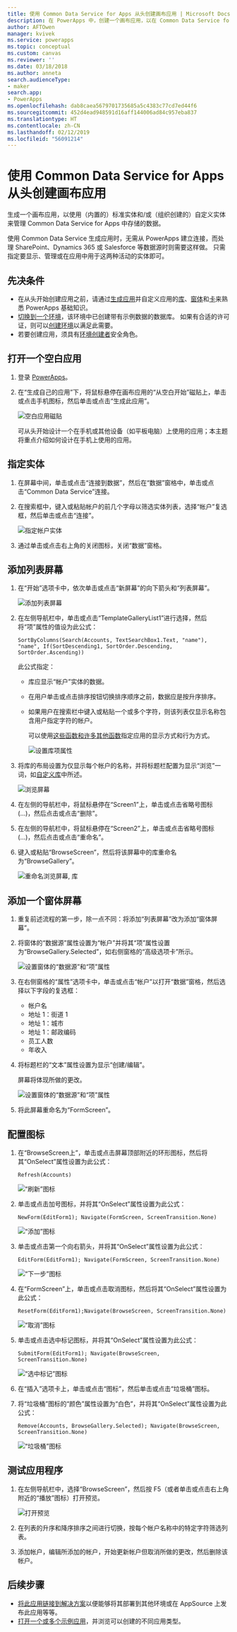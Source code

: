 ```yaml
---
title: 使用 Common Data Service for Apps 从头创建画布应用 | Microsoft Docs
description: 在 PowerApps 中，创建一个画布应用，以在 Common Data Service for Apps 中添加、更新和删除记录。
author: AFTOwen
manager: kvivek
ms.service: powerapps
ms.topic: conceptual
ms.custom: canvas
ms.reviewer: ''
ms.date: 03/18/2018
ms.author: anneta
search.audienceType:
- maker
search.app:
- PowerApps
ms.openlocfilehash: dab8caea5679701735685a5c4383c77cd7ed44f6
ms.sourcegitcommit: 452d4ead948591d16aff144006ad84c957eba837
ms.translationtype: HT
ms.contentlocale: zh-CN
ms.lasthandoff: 02/12/2019
ms.locfileid: "56091214"
---
```

# <a name="create-a-canvas-app-from-scratch-using-common-data-service-for-apps"></a>使用 Common Data Service for Apps 从头创建画布应用

生成一个画布应用，以使用（内置的）标准实体和/或（组织创建的）自定义实体来管理 Common Data Service for Apps 中存储的数据。

使用 Common Data Service 生成应用时，无需从 PowerApps 建立连接，而处理 SharePoint、Dynamics 365 或 Salesforce 等数据源时则需要这样做。 只需指定要显示、管理或在应用中用于这两种活动的实体即可。

## <a name="prerequisites"></a>先决条件

- 在从头开始创建应用之前，请通过[生成应用](data-platform-create-app.md)并自定义应用的[库](customize-layout-sharepoint.md)、[窗体](customize-forms-sharepoint.md)和[卡](customize-card.md)来熟悉 PowerApps 基础知识。
- [切换到一个环境](working-with-environments.md)，该环境中已创建带有示例数据的数据库。 如果有合适的许可证，则可以[创建环境](../../administrator/create-environment.md)以满足此需要。
- 若要创建应用，须具有[环境创建者](https://docs.microsoft.com/power-platform/admin/database-security.md#predefined-security-roles)安全角色。

## <a name="open-a-blank-app"></a>打开一个空白应用

1. 登录 [PowerApps](http://web.powerapps.com?utm_source=padocs&utm_medium=linkinadoc&utm_campaign=referralsfromdoc)。

1. 在“生成自己的应用”下，将鼠标悬停在画布应用的“从空白开始”磁贴上，单击或点击手机图标，然后单击或点击“生成此应用”。

    ![空白应用磁贴](./media/data-platform-create-app-scratch/start-from-blank.png)

    可从头开始设计一个在手机或其他设备（如平板电脑）上使用的应用；本主题将重点介绍如何设计在手机上使用的应用。

## <a name="specify-an-entity"></a>指定实体

1. 在屏幕中间，单击或点击“连接到数据”，然后在“数据”窗格中，单击或点击“Common Data Service”连接。

1. 在搜索框中，键入或粘贴帐户的前几个字母以筛选实体列表，选择“帐户”复选框，然后单击或点击“连接”。

    ![指定帐户实体](./media/data-platform-create-app-scratch/cds-connect.png)

1. 通过单击或点击右上角的关闭图标，关闭“数据”窗格。

## <a name="add-a-list-screen"></a>添加列表屏幕

1. 在“开始”选项卡中，依次单击或点击“新屏幕”的向下箭头和“列表屏幕”。

    ![添加列表屏幕](./media/data-platform-create-app-scratch/list-screen.png)

1. 在左侧导航栏中，单击或点击“TemplateGalleryList1”进行选择，然后将“项”属性的值设为此公式：

    `SortByColumns(Search(Accounts, TextSearchBox1.Text, "name"), "name", If(SortDescending1, SortOrder.Descending, SortOrder.Ascending))`

    此公式指定：

   - 库应显示“帐户”实体的数据。
   - 在用户单击或点击排序按钮切换排序顺序之前，数据应是按升序排序。
   - 如果用户在搜索栏中键入或粘贴一个或多个字符，则该列表仅显示名称包含用户指定字符的帐户。

     可以使用[这些函数和许多其他函数](formula-reference.md)指定应用的显示方式和行为方式。

     ![设置库项属性](./media/data-platform-create-app-scratch/gallery-items.png)

1. 将库的布局设置为仅显示每个帐户的名称，并将标题栏配置为显示“浏览”一词，如[自定义库](customize-layout-sharepoint.md)中所述。

    ![浏览屏幕](./media/data-platform-create-app-scratch/final-browse.png)

1. 在左侧的导航栏中，将鼠标悬停在“Screen1”上，单击或点击省略号图标 (...)，然后点击或点击“删除”。

1. 在左侧的导航栏中，将鼠标悬停在“Screen2”上，单击或点击省略号图标 (...)，然后点击或点击“重命名”。

1. 键入或粘贴“BrowseScreen”，然后将该屏幕中的库重命名为“BrowseGallery”。

    ![重命名浏览屏幕, 库](./media/data-platform-create-app-scratch/rename-browse.png)

## <a name="add-a-form-screen"></a>添加一个窗体屏幕

1. 重复前述流程的第一步，除一点不同：将添加“列表屏幕”改为添加“窗体屏幕”。

1. 将窗体的“数据源”属性设置为“帐户”并将其“项”属性设置为“BrowseGallery.Selected”，如右侧窗格的“高级选项卡”所示。

    ![设置窗体的“数据源”和“项”属性](./media/data-platform-create-app-scratch/form-datasource.png)

1. 在右侧窗格的“属性”选项卡中，单击或点击“帐户”以打开“数据”窗格，然后选择以下字段的复选框：

    - 帐户名
    - 地址 1：街道 1
    - 地址 1：城市
    - 地址 1：邮政编码
    - 员工人数
    - 年收入

1. 将标题栏的“文本”属性设置为显示“创建/编辑”。

    屏幕将体现所做的更改。

    ![设置窗体的“数据源”和“项”属性](./media/data-platform-create-app-scratch/field-list.png)

1. 将此屏幕重命名为“FormScreen”。

## <a name="configure-icons"></a>配置图标

1. 在“BrowseScreen上”，单击或点击屏幕顶部附近的环形图标，然后将其“OnSelect”属性设置为此公式：

    `Refresh(Accounts)`

    ![“刷新”图标](./media/data-platform-create-app-scratch/refresh-icon.png)

1. 单击或点击加号图标，并将其“OnSelect”属性设置为此公式：

    `NewForm(EditForm1); Navigate(FormScreen, ScreenTransition.None)`

    ![“添加”图标](./media/data-platform-create-app-scratch/plus-icon.png)

1. 单击或点击第一个向右箭头，并将其“OnSelect”属性设置为此公式：

    `EditForm(EditForm1); Navigate(FormScreen, ScreenTransition.None)`

    ![“下一步”图标](./media/data-platform-create-app-scratch/next-icon.png)

1. 在“FormScreen”上，单击或点击取消图标，然后将其“OnSelect”属性设置为此公式：

    `ResetForm(EditForm1);Navigate(BrowseScreen, ScreenTransition.None)`

    ![“取消”图标](./media/data-platform-create-app-scratch/cancel-icon.png)

1. 单击或点击选中标记图标，并将其“OnSelect”属性设置为此公式：

    `SubmitForm(EditForm1); Navigate(BrowseScreen, ScreenTransition.None)`

    ![“选中标记”图标](./media/data-platform-create-app-scratch/checkmark-icon.png)

1. 在“插入”选项卡上，单击或点击“图标”，然后单击或点击“垃圾桶”图标。

1. 将“垃圾桶”图标的“颜色”属性设置为“白色”，并将其“OnSelect”属性设置为此公式：

    `Remove(Accounts, BrowseGallery.Selected); Navigate(BrowseScreen, ScreenTransition.None)`

    ![“垃圾桶”图标](./media/data-platform-create-app-scratch/trash-icon.png)

## <a name="test-the-app"></a>测试应用程序

1. 在左侧导航栏中，选择“BrowseScreen”，然后按 F5（或者单击或点击右上角附近的“播放”图标）打开预览。

    ![打开预览](./media/data-platform-create-app-scratch/open-preview.png)

1. 在列表的升序和降序排序之间进行切换，按每个帐户名称中的特定字符筛选列表。

1. 添加帐户，编辑所添加的帐户，开始更新帐户但取消所做的更改，然后删除该帐户。

## <a name="next-steps"></a>后续步骤

- [将此应用链接到解决方案](add-app-solution.md)以便能够将其部署到其他环境或在 AppSource 上发布此应用等等。
- [打开一个或多个示例应用](open-and-run-a-sample-app.md)，并浏览可以创建的不同应用类型。
